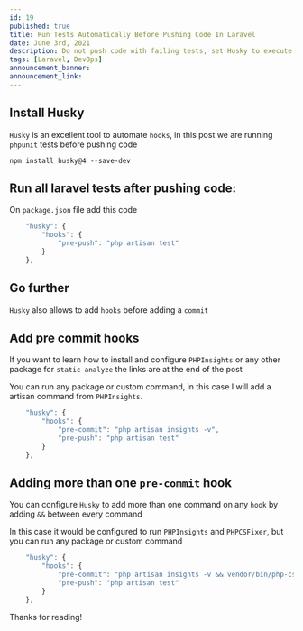 ```yaml
---
id: 19
published: true
title: Run Tests Automatically Before Pushing Code In Laravel
date: June 3rd, 2021
description: Do not push code with failing tests, set Husky to execute test before pushing your code
tags: [Laravel, DevOps]
announcement_banner:
announcement_link:
---
```


## Install Husky

`Husky` is an excellent tool to automate `hooks`, in this post we are running `phpunit` tests before pushing code

```shell
npm install husky@4 --save-dev
```

## Run all laravel tests after pushing code:

On `package.json` file add this code

```javascript
    "husky": {
        "hooks": {
            "pre-push": "php artisan test"
        }
    },
```

## Go further

`Husky` also allows to add `hooks` before adding a `commit`

## Add pre commit hooks

If you want to learn how to install and configure `PHPInsights` or 
any other package for `static analyze` the links are at the end of the post

You can run any package or custom command, in this case I will add a artisan command from `PHPInsights`.

```javascript
    "husky": {
        "hooks": {
            "pre-commit": "php artisan insights -v",
            "pre-push": "php artisan test"
        }
    },
```

## Adding more than one `pre-commit` hook

You can configure `Husky` to add more than one command on any `hook` by adding `&&` between every command

In this case it would be configured to run `PHPInsights` and `PHPCSFixer`, but you can run any package or custom command

```javascript
    "husky": {
        "hooks": {
            "pre-commit": "php artisan insights -v && vendor/bin/php-cs-fixer fix",
            "pre-push": "php artisan test"
        }
    },
```

Thanks for reading!